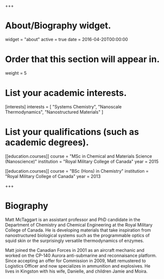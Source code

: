 +++
# About/Biography widget.
widget = "about"
active = true
date = 2016-04-20T00:00:00

# Order that this section will appear in.
weight = 5

# List your academic interests.
[interests]
  interests = [
    "Systems Chemistry",
    "Nanoscale Thermodynamics",
    "Nanostructured Materials"
  ]

# List your qualifications (such as academic degrees).
[[education.courses]]
  course = "MSc in Chemical and Materials Science (Nanoscience)"
  institution = "Royal Military College of Canada"
  year = 2015

[[education.courses]]
  course = "BSc (Hons) in Chemistry"
  institution = "Royal Military College of Canada"
  year = 2013

 
+++

# Biography

Matt McTaggart is an assistant professor and PhD candidate in the Department of Chemistry and Chemical Engineering at the Royal Military College of Canada. He is developing materials that take inspiration from nanostructured biological systems such as the programmable optics of squid skin or the surprisingly versatile thermodynamics of enzymes.

Matt joined the Canadian Forces in 2001 as an aircraft mechanic and worked on the CP-140 Aurora anti-submarine and reconnaisance platform. Since accepting an offer for Commission in 2009, Matt remustered to Logistics Officer and now specializes in ammunition and explosives. He lives in Kingston with his wife, Danielle, and children Jamie and Moira.
